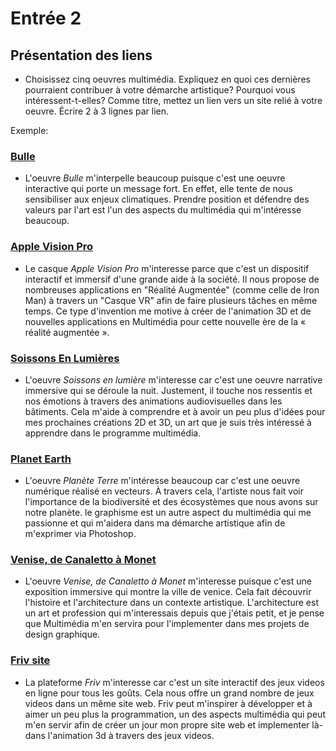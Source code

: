 # Entrée 2
## Présentation des liens
- Choisissez cinq oeuvres multimédia. Expliquez en quoi ces dernières pourraient contribuer à votre démarche artistique? Pourquoi vous intéressent-t-elles? Comme titre, mettez un lien vers un site relié à votre oeuvre. Écrire 2 à 3 lignes par lien.

Exemple: 
### [Bulle](https://www.onf.ca/interactif/bulle/) 

- L'oeuvre *Bulle* m'interpelle beaucoup puisque c'est une oeuvre interactive qui porte un message fort. En effet, elle tente de nous sensibiliser aux enjeux climatiques. Prendre position et défendre des valeurs par l'art est l'un des aspects du multimédia qui m'intéresse beaucoup. 

### [Apple Vision Pro](https://www.apple.com/apple-vision-pro/?/)

- Le casque *Apple Vision Pro* m'interesse parce que c'est un dispositif interactif et immersif d'une grande aide à la société. Il nous propose de nombreuses applications en "Réalité Augmentée" (comme celle de Iron Man) à travers un "Casque VR" afin de faire plusieurs tâches en même temps. Ce type d'invention me motive à créer de l'animation 3D et de nouvelles applications en Multimédia pour cette nouvelle ère de la « réalité augmentée ».

### [Soissons En Lumières](https://momentfactory.com/work/all/all/soissons-en-lumieres/)

- L'oeuvre *Soissons en lumière* m'interesse car c'est une oeuvre narrative immersive qui se déroule la nuit. Justement, il touche nos ressentis et nos émotions à travers des animations audiovisuelles dans les bâtiments. Cela m'aide à comprendre et à avoir un peu plus d'idées pour mes prochaines créations 2D et 3D, un art que je suis très intéressé à apprendre dans le programme multimédia. 

### [Planet Earth](https://studiomuti.co.za/planet-earth/)

- L'oeuvre *Planète Terre* m'intéresse beaucoup car c'est une oeuvre numérique réalisé en vecteurs.  À travers cela, l'artiste nous fait voir l'importance de la biodiversité et des écosystèmes que nous avons sur notre planète. le graphisme est un autre aspect du multimédia qui me passionne et qui m'aidera dans ma démarche artistique afin de m'exprimer via Photoshop.

### [Venise, de Canaletto à Monet](https://www.culturespacesdigital.com/fr/expositions/)

- L'oeuvre *Venise, de Canaletto à Monet* m'interesse puisque c'est une exposition immersive qui montre la ville de venice. Cela fait découvrir l'histoire et l'architecture dans un contexte artistique. L'architecture est un art et profession qui m'interessais depuis que j'étais petit, et je pense que Multimédia m'en servira pour l'implementer dans mes projets de design graphique. 

### [Friv site](https://www.friv.com/)

- La plateforme *Friv* m'interesse car c'est un site interactif des jeux videos en ligne pour tous les goûts. Cela nous offre un grand nombre de jeux videos dans un même site web. Friv peut m'inspirer à développer et à aimer un peu plus la programmation, un des aspects multimédia qui peut m'en servir afin de créer un jour mon propre site web et implementer là-dans l'animation 3d à travers des jeux videos. 



